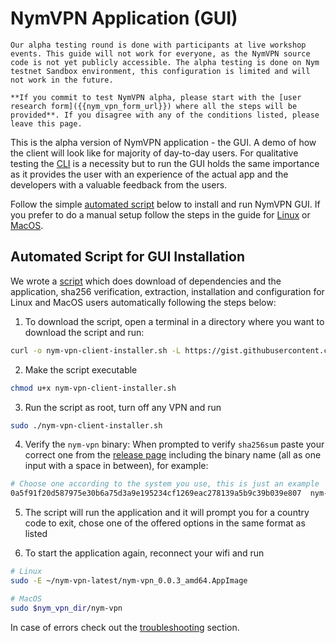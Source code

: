# NymVPN Application (GUI)

```admonish info
Our alpha testing round is done with participants at live workshop events. This guide will not work for everyone, as the NymVPN source code is not yet publicly accessible. The alpha testing is done on Nym testnet Sandbox environment, this configuration is limited and will not work in the future.

**If you commit to test NymVPN alpha, please start with the [user research form]({{nym_vpn_form_url}}) where all the steps will be provided**. If you disagree with any of the conditions listed, please leave this page.
```

This is the alpha version of NymVPN application - the GUI. A demo of how the client will look like for majority of day-to-day users. For qualitative testing the [CLI](cli.md) is a necessity but to run the GUI holds the same importance as it provides the user with an experience of the actual app and the developers with a valuable feedback from the users.

Follow the simple [automated script](#automated-script-for-gui-installation) below to install and run NymVPN GUI. If you prefer to do a manual setup follow the steps in the guide for [Linux](gui-linux.md) or [MacOS](gui-mac.md).

## Automated Script for GUI Installation

We wrote a [script](https://gist.github.com/tommyv1987/7d210d4daa8f7abc61f9a696d0321f19) which does download of dependencies and the application, sha256 verification, extraction, installation and configuration for Linux and MacOS users automatically following the steps below:

1. To download the script, open a terminal in a directory where you want to download the script and run:
```sh
curl -o nym-vpn-client-installer.sh -L https://gist.githubusercontent.com/tommyv1987/7d210d4daa8f7abc61f9a696d0321f19/raw/181968941ce268a3937e82239ddfd293dd96bb60/nym-vpn-client-installer.sh
```
2. Make the script executable
```sh
chmod u+x nym-vpn-client-installer.sh
```
3. Run the script as root, turn off any VPN and run
```sh
sudo ./nym-vpn-client-installer.sh
```
4. Verify the `nym-vpn` binary: When prompted to verify `sha256sum` paste your correct one from the [release page]({{nym_vpn_latest_binary_url}}) including the binary name (all as one input with a space in between), for example:
```sh
# Choose one according to the system you use, this is just an example
0a5f91f20d587975e30b6a75d3a9e195234cf1269eac278139a5b9c39b039e807  nym-vpn-desktop_0.0.3_ubuntu-22.04_x86_64.zip
```
5. The script will run the application and it will prompt you for a country code to exit, chose one of the offered options in the same format as listed

6. To start the application again, reconnect your wifi and run
```sh
# Linux
sudo -E ~/nym-vpn-latest/nym-vpn_0.0.3_amd64.AppImage

# MacOS
sudo $nym_vpn_dir/nym-vpn
```

In case of errors check out the [troubleshooting](troubleshooting.md#installing-gui-on-macos-not-working) section.

